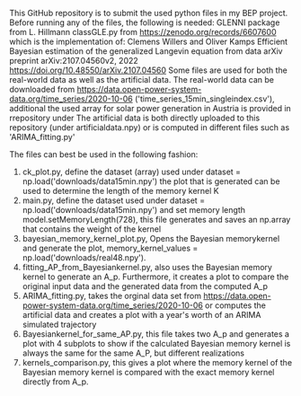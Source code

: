 This GitHub repository is to submit the used python files in my BEP project.
Before running any of the files, the following is needed:
GLENNI package from L. Hillmann
classGLE.py from https://zenodo.org/records/6607600 
which is the implementation of:
  Clemens Willers and Oliver Kamps
	Efficient Bayesian estimation of the generalized Langevin equation from data
	arXiv preprint arXiv:2107.04560v2, 2022
	https://doi.org/10.48550/arXiv.2107.04560
 Some files are used for both the real-world data as well as the artificial data. 
 The real-world data can be downloaded from https://data.open-power-system-data.org/time_series/2020-10-06 ('time_series_15min_singleindex.csv'), additional the used array for solar power generation in Austria is provided in rrepository under 
 The artificial data is both directly uploaded to this repository (under artificialdata.npy) or is computed in different files such as 'ARIMA_fitting.py'

 The files can best be used in the following fashion:
 1. ck_plot.py, define the dataset (array) used under dataset = np.load('downloads/data15min.npy') the plot that is generated can be used to determine the length of the memory kernel K
 2. main.py, define the dataset used under dataset = np.load('downloads/data15min.npy') and set memory length model.setMemoryLength(728), this file generates and saves an np.array that contains the weight of the kernel
 3. bayesian_memory_kernel_plot.py, Opens the Bayesian memorykernel and generate the plot, memory_kernel_values = np.load('downloads/real48.npy').
 4. fitting_AP_from_Bayesiankernel.py, also uses the Bayesian memory kernel to generate an A_p. Furthermore, it creates a plot to compare the original input data and the generated data from the computed A_p
 5. ARIMA_fitting.py, takes the orginal data  set from https://data.open-power-system-data.org/time_series/2020-10-06 or computes the artificial data and creates a plot with a year's worth of an ARIMA simulated trajectory
 6. Bayesiankernel_for_same_AP.py, this file takes two A_p and generates a plot with 4 subplots to show if the calculated Bayesian memory kernel is always the same for the same A_P, but different realizations
 7. kernels_comparison.py, this gives a plot where the memory kernel of the Bayesian memory kernel is compared with the exact memory kernel directly from A_p.
    
